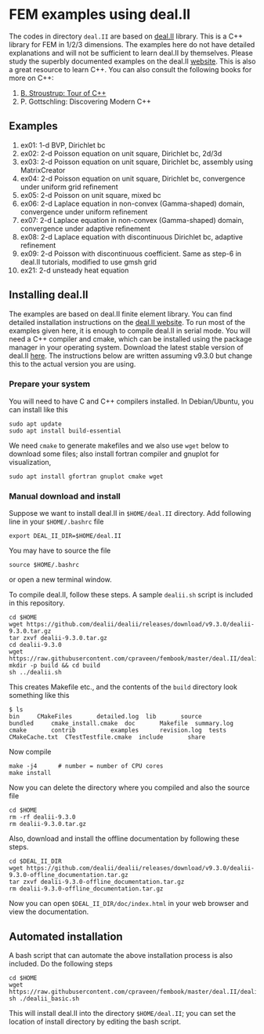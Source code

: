 # FEM examples using deal.II

The codes in directory `deal.II` are based on [deal.II](http://www.dealii.org) library. This is a C++ library for FEM in 1/2/3 dimensions. The examples here do not have detailed explanations and will not be sufficient to learn deal.II by themselves. Please study the superbly documented examples on the deal.II [website](https://www.dealii.org/developer/doxygen/deal.II/Tutorial.html). This is also a great resource to learn C++. You can also consult the following books for more on C++:

1. [B. Stroustrup: Tour of C++](http://www.stroustrup.com/tour2.html)
1. P. Gottschling: Discovering Modern C++

## Examples

1. ex01: 1-d BVP, Dirichlet bc
1. ex02: 2-d Poisson equation on unit square, Dirichlet bc, 2d/3d
1. ex03: 2-d Poisson equation on unit square, Dirichlet bc, assembly using MatrixCreator
1. ex04: 2-d Poisson equation on unit square, Dirichlet bc, convergence under uniform grid refinement
1. ex05: 2-d Poisson on unit square, mixed bc
1. ex06: 2-d Laplace equation in non-convex (Gamma-shaped) domain, convergence under uniform refinement
1. ex07: 2-d Laplace equation in non-convex (Gamma-shaped) domain, convergence under adaptive refinement
1. ex08: 2-d Laplace equation with discontinuous Dirichlet bc, adaptive refinement
1. ex09: 2-d Poisson with discontinuous coefficient. Same as step-6 in deal.II tutorials, modified to use gmsh grid
1. ex21: 2-d unsteady heat equation

## Installing deal.II
The examples are based on deal.II finite element library. You can find detailed installation instructions on the [deal.II website](http://www.dealii.org/developer/readme.html). To run most of the examples given here, it is enough to compile deal.II in serial mode. You will need a C++ compiler and cmake, which can be installed using the package manager in your operating system. Download the latest stable version of deal.II [here](https://github.com/dealii/dealii/releases). The instructions below are written assuming v9.3.0 but change this to the actual version you are using.

### Prepare your system

You will need to have C and C++ compilers installed. In Debian/Ubuntu, you can install like this

```shell
sudo apt update
sudo apt install build-essential
```

We need `cmake` to generate makefiles and we also use `wget` below to download some files; also install fortran compiler and gnuplot for visualization,

```shell
sudo apt install gfortran gnuplot cmake wget
```

### Manual download and install

Suppose we want to install deal.II in `$HOME/deal.II` directory. Add following line in your `$HOME/.bashrc` file

```shell
export DEAL_II_DIR=$HOME/deal.II
```

You may have to source the file

```shell
source $HOME/.bashrc
```

or open a new terminal window.

To compile deal.II, follow these steps. A sample `dealii.sh` script is included in this repository.

```shell
cd $HOME
wget https://github.com/dealii/dealii/releases/download/v9.3.0/dealii-9.3.0.tar.gz
tar zxvf dealii-9.3.0.tar.gz
cd dealii-9.3.0
wget https://raw.githubusercontent.com/cpraveen/fembook/master/deal.II/dealii.sh
mkdir -p build && cd build
sh ../dealii.sh
```

This creates Makefile etc., and the contents of the `build`  directory look something like this

```shell
$ ls
bin		CMakeFiles	     detailed.log  lib		 source
bundled		cmake_install.cmake  doc	   Makefile	 summary.log
cmake		contrib		     examples	   revision.log  tests
CMakeCache.txt	CTestTestfile.cmake  include	   share
```

Now compile

```shell
make -j4      # number = number of CPU cores
make install
```

Now you can delete the directory where you compiled and also the source file

```shell
cd $HOME
rm -rf dealii-9.3.0
rm dealii-9.3.0.tar.gz
```

Also, download and install the offline documentation by following these steps.

```shell
cd $DEAL_II_DIR
wget https://github.com/dealii/dealii/releases/download/v9.3.0/dealii-9.3.0-offline_documentation.tar.gz
tar zxvf dealii-9.3.0-offline_documentation.tar.gz
rm dealii-9.3.0-offline_documentation.tar.gz
```

Now you can open `$DEAL_II_DIR/doc/index.html` in your web browser and view the documentation.

## Automated installation

A bash script that can automate the above installation process is also included. Do the following steps

```shell
cd $HOME
wget https://raw.githubusercontent.com/cpraveen/fembook/master/deal.II/dealii_basic.sh
sh ./dealii_basic.sh
```

This will install deal.II into the directory `$HOME/deal.II`; you can set the location of install directory by editing the bash script.
